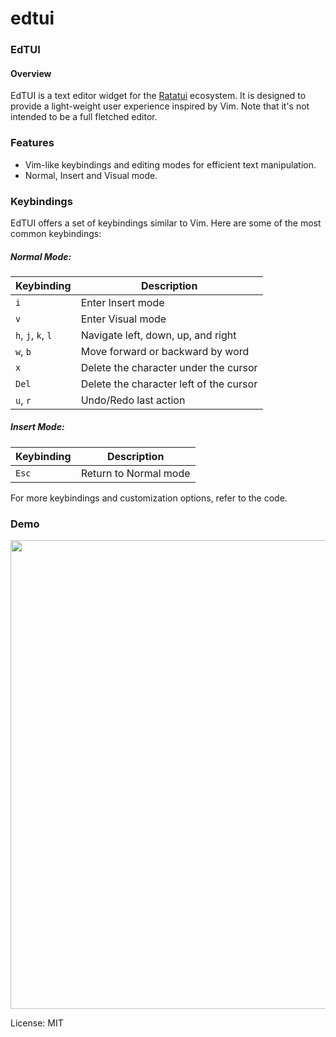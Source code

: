 # edtui

### EdTUI

#### Overview
EdTUI is a text editor widget for the [Ratatui](https://github.com/ratatui-org/ratatui) ecosystem. It is designed to provide a light-weight user experience inspired by Vim. Note that it's not intended to be a full fletched editor.

### Features
- Vim-like keybindings and editing modes for efficient text manipulation.
- Normal, Insert and Visual mode.
### Keybindings
EdTUI offers a set of keybindings similar to Vim. Here are some of the most common keybindings:

##### Normal Mode:

| Keybinding         | Description                             |
|--------------------|-----------------------------------------|
| `i`                | Enter Insert mode                       |
| `v`                | Enter Visual mode                       |
| `h`, `j`, `k`, `l` | Navigate left, down, up, and right      |
| `w`, `b`           | Move forward or backward by word        |
| `x`                | Delete the character under the cursor   |
| `Del`              | Delete the character left of the cursor |
| `u`, `r`           | Undo/Redo last action                   |

##### Insert Mode:

| Keybinding | Description                             |
|------------|-----------------------------------------|
| `Esc`      | Return to Normal mode                   |

For more keybindings and customization options, refer to the code.

### Demo

<img align="center" src="https://github.com/preiter93/tui-vim-editor/blob/main/resources/screenshot.png?raw=true" width="750"/>

License: MIT
